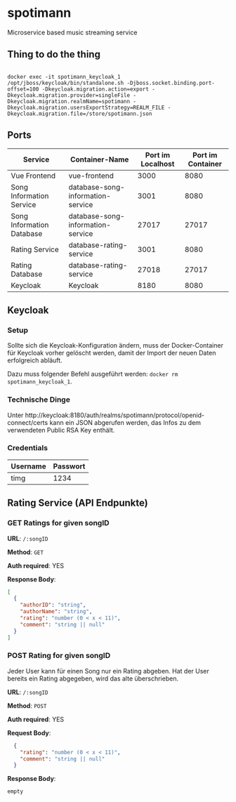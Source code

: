 # spotimann

Microservice based music streaming service

## Thing to do the thing

``` 

docker exec -it spotimann_keycloak_1 /opt/jboss/keycloak/bin/standalone.sh -Djboss.socket.binding.port-offset=100 -Dkeycloak.migration.action=export -Dkeycloak.migration.provider=singleFile -Dkeycloak.migration.realmName=spotimann -Dkeycloak.migration.usersExportStrategy=REALM_FILE -Dkeycloak.migration.file=/store/spotimann.json
```

<!-- ## Connect to song information service

1. Run `docker-compose up`
2. Open **MongoDB Compass**
3. Connect to `mongodb://localhost:27017`
3. Create database `information`
4. Create collection `songs`
5. Import `songs.json`
6. Run `node index.js`
7. Service now available under `localhost:8080`
8. Try going to `localhost:8080/1` -->

## Ports

| Service                   | Container-Name                    | Port im Localhost | Port im Container |
| ------------------------- | --------------------------------- | ----------------- | ----------------- |
| Vue Frontend              | vue-frontend                      | 3000              | 8080              |
| Song Information Service  | database-song-information-service | 3001              | 8080              |
| Song Information Database | database-song-information-service | 27017             | 27017             |
| Rating Service            | database-rating-service           | 3001              | 8080              |
| Rating Database           | database-rating-service           | 27018             | 27017             |
| Keycloak                  | Keycloak                          | 8180              | 8080              |

## Keycloak

### Setup

Sollte sich die Keycloak-Konfiguration ändern, muss der Docker-Container für Keycloak vorher gelöscht werden, damit der Import der neuen Daten erfolgreich abläuft.

Dazu muss folgender Befehl ausgeführt werden: `docker rm spotimann_keycloak_1`.

### Technische Dinge

Unter http://keycloak:8180/auth/realms/spotimann/protocol/openid-connect/certs kann ein JSON abgerufen werden, das Infos zu dem verwendeten Public RSA Key enthält.


### Credentials

| Username | Passwort |
| -------- | -------- |
| timg     | 1234     |

## Rating Service (API Endpunkte)


### GET Ratings for given songID

**URL**: `/:songID`

**Method**: `GET`

**Auth required**: YES

**Response Body**:
```json
[
  {
    "authorID": "string",
    "authorName": "string",
    "rating": "number (0 < x < 11)",
    "comment": "string || null"
  }
]
```

### POST Rating for given songID

Jeder User kann für einen Song nur ein Rating abgeben. Hat der User bereits ein Rating abgegeben, wird das alte überschrieben.

**URL**: `/:songID`

**Method**: `POST`

**Auth required**: YES

**Request Body**:
```json
  {
    "rating": "number (0 < x < 11)",
    "comment": "string || null"
  }
```

**Response Body**:
```
empty
```
